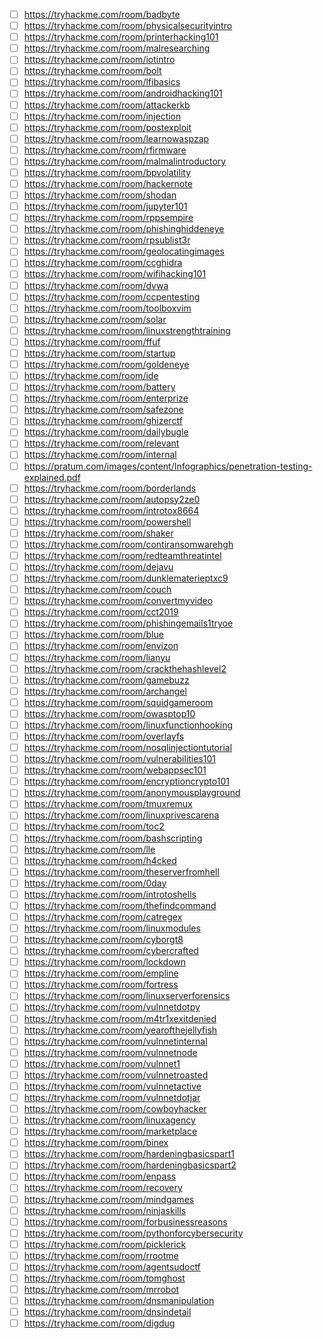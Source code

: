 - [ ] https://tryhackme.com/room/badbyte  
- [ ] https://tryhackme.com/room/physicalsecurityintro  
- [ ] https://tryhackme.com/room/printerhacking101  
- [ ] https://tryhackme.com/room/malresearching  
- [ ] https://tryhackme.com/room/iotintro  
- [ ] https://tryhackme.com/room/bolt  
- [ ] https://tryhackme.com/room/lfibasics  
- [ ] https://tryhackme.com/room/androidhacking101  
- [ ] https://tryhackme.com/room/attackerkb  
- [ ] https://tryhackme.com/room/injection  
- [ ] https://tryhackme.com/room/postexploit  
- [ ] https://tryhackme.com/room/learnowaspzap  
- [ ] https://tryhackme.com/room/rfirmware  
- [ ] https://tryhackme.com/room/malmalintroductory  
- [ ] https://tryhackme.com/room/bpvolatility  
- [ ] https://tryhackme.com/room/hackernote  
- [ ] https://tryhackme.com/room/shodan  
- [ ] https://tryhackme.com/room/jupyter101  
- [ ] https://tryhackme.com/room/rppsempire  
- [ ] https://tryhackme.com/room/phishinghiddeneye  
- [ ] https://tryhackme.com/room/rpsublist3r  
- [ ] https://tryhackme.com/room/geolocatingimages  
- [ ] https://tryhackme.com/room/ccghidra  
- [ ] https://tryhackme.com/room/wifihacking101  
- [ ] https://tryhackme.com/room/dvwa  
- [ ] https://tryhackme.com/room/ccpentesting  
- [ ] https://tryhackme.com/room/toolboxvim  
- [ ] https://tryhackme.com/room/solar  
- [ ] https://tryhackme.com/room/linuxstrengthtraining  
- [ ] https://tryhackme.com/room/ffuf  
- [ ] https://tryhackme.com/room/startup  
- [ ] https://tryhackme.com/room/goldeneye  
- [ ] https://tryhackme.com/room/ide  
- [ ] https://tryhackme.com/room/battery  
- [ ] https://tryhackme.com/room/enterprize  
- [ ] https://tryhackme.com/room/safezone  
- [ ] https://tryhackme.com/room/ghizerctf  
- [ ] https://tryhackme.com/room/dailybugle  
- [ ] https://tryhackme.com/room/relevant  
- [ ] https://tryhackme.com/room/internal  
- [ ] https://pratum.com/images/content/Infographics/penetration-testing-explained.pdf  
- [ ] https://tryhackme.com/room/borderlands  
- [ ] https://tryhackme.com/room/autopsy2ze0  
- [ ] https://tryhackme.com/room/introtox8664  
- [ ] https://tryhackme.com/room/powershell  
- [ ] https://tryhackme.com/room/shaker  
- [ ] https://tryhackme.com/room/contiransomwarehgh  
- [ ] https://tryhackme.com/room/redteamthreatintel  
- [ ] https://tryhackme.com/room/dejavu  
- [ ] https://tryhackme.com/room/dunklematerieptxc9  
- [ ] https://tryhackme.com/room/couch  
- [ ] https://tryhackme.com/room/convertmyvideo  
- [ ] https://tryhackme.com/room/cct2019  
- [ ] https://tryhackme.com/room/phishingemails1tryoe  
- [ ] https://tryhackme.com/room/blue  
- [ ] https://tryhackme.com/room/envizon  
- [ ] https://tryhackme.com/room/lianyu  
- [ ] https://tryhackme.com/room/crackthehashlevel2  
- [ ] https://tryhackme.com/room/gamebuzz  
- [ ] https://tryhackme.com/room/archangel  
- [ ] https://tryhackme.com/room/squidgameroom  
- [ ] https://tryhackme.com/room/owasptop10  
- [ ] https://tryhackme.com/room/linuxfunctionhooking  
- [ ] https://tryhackme.com/room/overlayfs  
- [ ] https://tryhackme.com/room/nosqlinjectiontutorial  
- [ ] https://tryhackme.com/room/vulnerabilities101  
- [ ] https://tryhackme.com/room/webappsec101  
- [ ] https://tryhackme.com/room/encryptioncrypto101  
- [ ] https://tryhackme.com/room/anonymousplayground  
- [ ] https://tryhackme.com/room/tmuxremux  
- [ ] https://tryhackme.com/room/linuxprivescarena  
- [ ] https://tryhackme.com/room/toc2  
- [ ] https://tryhackme.com/room/bashscripting  
- [ ] https://tryhackme.com/room/lle  
- [ ] https://tryhackme.com/room/h4cked  
- [ ] https://tryhackme.com/room/theserverfromhell  
- [ ] https://tryhackme.com/room/0day  
- [ ] https://tryhackme.com/room/introtoshells  
- [ ] https://tryhackme.com/room/thefindcommand  
- [ ] https://tryhackme.com/room/catregex  
- [ ] https://tryhackme.com/room/linuxmodules  
- [ ] https://tryhackme.com/room/cyborgt8  
- [ ] https://tryhackme.com/room/cybercrafted  
- [ ] https://tryhackme.com/room/lockdown  
- [ ] https://tryhackme.com/room/empline  
- [ ] https://tryhackme.com/room/fortress  
- [ ] https://tryhackme.com/room/linuxserverforensics  
- [ ] https://tryhackme.com/room/vulnnetdotpy  
- [ ] https://tryhackme.com/room/m4tr1xexitdenied  
- [ ] https://tryhackme.com/room/yearofthejellyfish  
- [ ] https://tryhackme.com/room/vulnnetinternal  
- [ ] https://tryhackme.com/room/vulnnetnode  
- [ ] https://tryhackme.com/room/vulnnet1  
- [ ] https://tryhackme.com/room/vulnnetroasted  
- [ ] https://tryhackme.com/room/vulnnetactive  
- [ ] https://tryhackme.com/room/vulnnetdotjar  
- [ ] https://tryhackme.com/room/cowboyhacker  
- [ ] https://tryhackme.com/room/linuxagency  
- [ ] https://tryhackme.com/room/marketplace  
- [ ] https://tryhackme.com/room/binex  
- [ ] https://tryhackme.com/room/hardeningbasicspart1  
- [ ] https://tryhackme.com/room/hardeningbasicspart2  
- [ ] https://tryhackme.com/room/enpass  
- [ ] https://tryhackme.com/room/recovery  
- [ ] https://tryhackme.com/room/mindgames  
- [ ] https://tryhackme.com/room/ninjaskills  
- [ ] https://tryhackme.com/room/forbusinessreasons  
- [ ] https://tryhackme.com/room/pythonforcybersecurity  
- [ ] https://tryhackme.com/room/picklerick  
- [ ] https://tryhackme.com/room/rrootme  
- [ ] https://tryhackme.com/room/agentsudoctf  
- [ ] https://tryhackme.com/room/tomghost  
- [ ] https://tryhackme.com/room/mrrobot  
- [ ] https://tryhackme.com/room/dnsmanipulation  
- [ ] https://tryhackme.com/room/dnsindetail  
- [ ] https://tryhackme.com/room/digdug  
